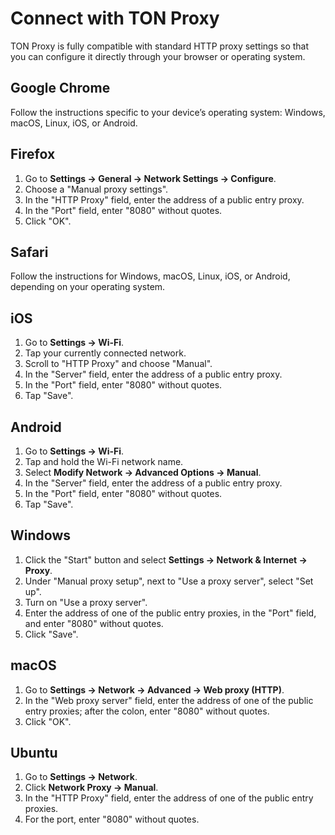 # Connect with TON Proxy

TON Proxy is fully compatible with standard HTTP proxy settings so that you can configure it directly through your browser or operating system.

## Google Chrome

Follow the instructions specific to your device’s operating system: Windows, macOS, Linux, iOS, or Android.

## Firefox

1. Go to **Settings → General → Network Settings → Configure**. 
2. Choose a "Manual proxy settings". 
3. In the "HTTP Proxy" field, enter the address of a public entry proxy. 
4. In the "Port" field, enter "8080" without quotes.
5. Click "OK".


## Safari

Follow the instructions for Windows, macOS, Linux, iOS, or Android, depending on your operating system.

## iOS

1. Go to **Settings → Wi-Fi**. 
2. Tap your currently connected network. 
3. Scroll to "HTTP Proxy" and choose "Manual". 
4. In the "Server" field, enter the address of a public entry proxy. 
5. In the "Port" field, enter "8080" without quotes. 
6. Tap "Save".

## Android

1. Go to **Settings → Wi-Fi**.
2. Tap and hold the Wi-Fi network name. 
3. Select **Modify Network → Advanced Options → Manual**. 
4. In the "Server" field, enter the address of a public entry proxy. 
5. In the "Port" field, enter "8080" without quotes.
6. Tap "Save".

## Windows

1. Click the "Start" button and select **Settings → Network & Internet → Proxy**. 
2. Under "Manual proxy setup", next to "Use a proxy server", select "Set up". 
3. Turn on "Use a proxy server".
4. Enter the address of one of the public entry proxies, in the "Port" field, and enter "8080" without quotes.
5. Click "Save".

## macOS

1. Go to **Settings → Network → Advanced → Web proxy (HTTP)**. 
2. In the "Web proxy server" field, enter the address of one of the public entry proxies; after the colon, enter "8080" without quotes.
3. Click "OK".

## Ubuntu

1. Go to **Settings → Network**. 
2. Click **Network Proxy → Manual**. 
3. In the "HTTP Proxy" field, enter the address of one of the public entry proxies.
4. For the port, enter "8080" without quotes.
